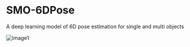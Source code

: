 # SMO-6DPose
A deep learning model of 6D pose estimation for single and multi objects

![image1](figs/fig.jpg)
